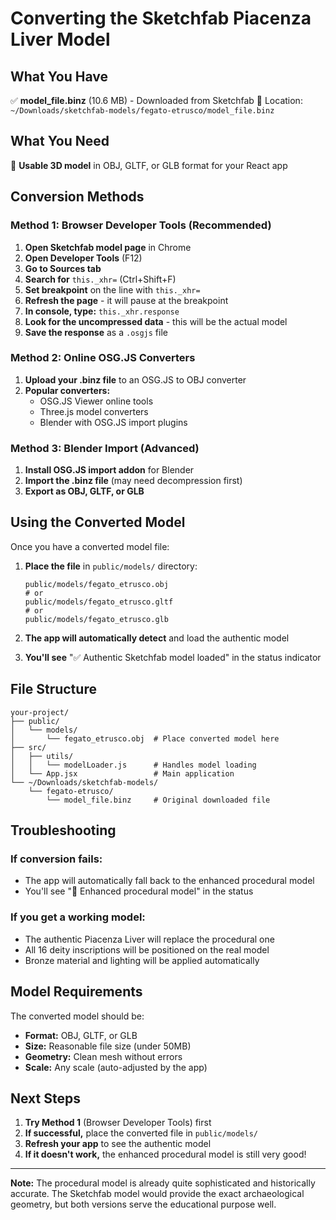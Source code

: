 # Converting the Sketchfab Piacenza Liver Model

## What You Have
✅ **model_file.binz** (10.6 MB) - Downloaded from Sketchfab
📍 Location: `~/Downloads/sketchfab-models/fegato-etrusco/model_file.binz`

## What You Need
🎯 **Usable 3D model** in OBJ, GLTF, or GLB format for your React app

## Conversion Methods

### Method 1: Browser Developer Tools (Recommended)

1. **Open Sketchfab model page** in Chrome
2. **Open Developer Tools** (F12)
3. **Go to Sources tab**
4. **Search for** `this._xhr=` (Ctrl+Shift+F)
5. **Set breakpoint** on the line with `this._xhr=`
6. **Refresh the page** - it will pause at the breakpoint
7. **In console, type:** `this._xhr.response`
8. **Look for the uncompressed data** - this will be the actual model
9. **Save the response** as a `.osgjs` file

### Method 2: Online OSG.JS Converters

1. **Upload your .binz file** to an OSG.JS to OBJ converter
2. **Popular converters:**
   - OSG.JS Viewer online tools
   - Three.js model converters
   - Blender with OSG.JS import plugins

### Method 3: Blender Import (Advanced)

1. **Install OSG.JS import addon** for Blender
2. **Import the .binz file** (may need decompression first)
3. **Export as OBJ, GLTF, or GLB**

## Using the Converted Model

Once you have a converted model file:

1. **Place the file** in `public/models/` directory:
   ```
   public/models/fegato_etrusco.obj
   # or
   public/models/fegato_etrusco.gltf
   # or  
   public/models/fegato_etrusco.glb
   ```

2. **The app will automatically detect** and load the authentic model
3. **You'll see** "✅ Authentic Sketchfab model loaded" in the status indicator

## File Structure
```
your-project/
├── public/
│   └── models/
│       └── fegato_etrusco.obj  # Place converted model here
├── src/
│   ├── utils/
│   │   └── modelLoader.js      # Handles model loading
│   └── App.jsx                 # Main application
└── ~/Downloads/sketchfab-models/
    └── fegato-etrusco/
        └── model_file.binz     # Original downloaded file
```

## Troubleshooting

### If conversion fails:
- The app will automatically fall back to the enhanced procedural model
- You'll see "🎨 Enhanced procedural model" in the status

### If you get a working model:
- The authentic Piacenza Liver will replace the procedural one
- All 16 deity inscriptions will be positioned on the real model
- Bronze material and lighting will be applied automatically

## Model Requirements

The converted model should be:
- **Format:** OBJ, GLTF, or GLB
- **Size:** Reasonable file size (under 50MB)
- **Geometry:** Clean mesh without errors
- **Scale:** Any scale (auto-adjusted by the app)

## Next Steps

1. **Try Method 1** (Browser Developer Tools) first
2. **If successful,** place the converted file in `public/models/`
3. **Refresh your app** to see the authentic model
4. **If it doesn't work,** the enhanced procedural model is still very good!

---

**Note:** The procedural model is already quite sophisticated and historically accurate. The Sketchfab model would provide the exact archaeological geometry, but both versions serve the educational purpose well. 